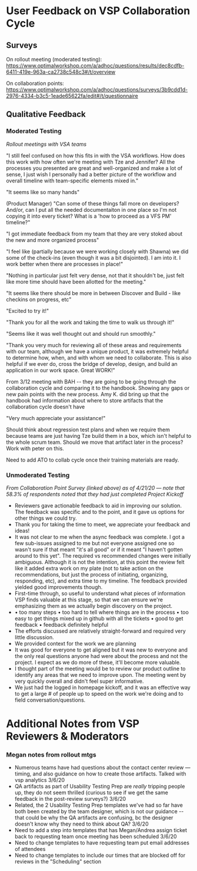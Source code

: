 # User Feedback on VSP Collaboration Cycle

## Surveys

On rollout meeting (moderated testing): https://www.optimalworkshop.com/a/adhoc/questions/results/dec8cdfb-6411-419e-963a-ca2738c548c3#/t/overview

On collaboration points: https://www.optimalworkshop.com/a/adhoc/questions/surveys/3b9cdd1d-2976-4334-b3c5-1eade65622fa/edit#/t/questionnaire

## Qualitative Feedback 

### Moderated Testing 

_Rollout meetings with VSA teams_ 

"I still feel confused on how this fits in with the VSA workflows. How does this work with how often we're meeting with Tze and Jennifer? All the processes you presented are great and well-organized and make a lot of sense, I just wish I personally had a better picture of the workflow and overall timeline with team-specific elements mixed in." 

"It seems like so many hands"

(Product Manager) "Can some of these things fall more on developers? And/or, can I put all the needed documentaiton in one place so I'm not copying it into every ticket? What is a 'how to proceed as a VFS PM' timeline?"

"I got immediate feedback from my team that they are very stoked about the new and more organized process" 

"I feel like (partially because we were working closely with Shawna) we did some of the check-ins (even though it was a bit disjointed). I am into it. I work better when there are processes in place!"

"Nothing in particular just felt very dense, not that it shouldn't be, just felt like more time should have been allotted for the meeting."

"It seems like there should be more in between Discover and Build - like checkins on progress, etc"

"Excited to try it!"

"Thank you for all the work and taking the time to walk us through it!"

"Seems like it was well thought out and should run smoothly."

"Thank you very much for reviewing all of these areas and requirements with our team, although we have a unique product, it was extremely helpful to determine how, when, and with whom we need to collaborate. This is also helpful if we ever do, cross the bridge of develop, design, and build an application in our work space. Great WORK!"

From 3/12 meeting with BAH -- they are going to be going through the collaboration cycle and comparing it to the handbook. Showing any gaps or new pain points with the new process. Amy K. did bring up that the handbook had information about where to store artifacts that the collaboration cycle doesn't have

"Very much appreciate your assistance!"

Should think about regression test plans and when we require them because teams are just having Tze build them in a box, which isn't helpful to the whole scrum team. Should we move that artifact later in the process? Work with peter on this. 

Need to add ATO to collab cycle once their training materials are ready. 

### Unmoderated Testing

*From Collaboration Point Survey (linked above) as of 4/21/20 — note that 58.3% of respondents noted that they had just completed Project Kickoff*

- Reviewers gave actionable feedback to aid in improving our solution. The feedback was specific and to the point, and it gave us options for other things we could try.
- Thank you for taking the time to meet, we appreciate your feedback and ideas!
- It was not clear to me when the async feedback was complete. I got a few sub-issues assigned to me but not everyone assigned one so wasn't sure if that meant "it's all good" or if it meant "I haven't gotten around to this yet". The required vs recommended changes were initially ambiguous. Although it is not the intention, at this point the review felt like it added extra work on my plate (not to take action on the recommendations, but just the process of initiating, organizing, responding, etc), and extra time to my timeline. The feedback provided yielded good improvements though.
- First-time through, so useful to understand what pieces of information VSP finds valuable at this stage, so that we can ensure we're emphasizing them as we actually begin discovery on the project.
- 	• too many steps • too hard to tell where things are in the process • too easy to get things mixed up in github with all the tickets • good to get feedback • feedback definitely helpful
- The efforts discussed are relatively straight-forward and required very little discussion.
- We provided context for the work we are planning
- It was good for everyone to get aligned but it was new to everyone and the only real questions anyone had were about the process and not the project. I expect as we do more of these, it'll become more valuable.
- I thought part of the meeting would be to review our product outline to identify any areas that we need to improve upon. The meeting went by very quickly overall and didn't feel super informative.
- We just had the logged in homepage kickoff, and it was an effective way to get a large # of people up to speed on the work we're doing and to field conversation/questions.

# Additional Notes from VSP Reviewers & Moderators 

### Megan notes from rollout mtgs 

- Numerous teams have had questions about the contact center review — timing, and also guidance on how to create those artifacts. Talked with vsp analytics 3/6/20
- QA artifacts as part of Usability Testing Prep are _really_ tripping people up, they do not seem thrilled (curious to see if we get the same feedback in the post-review surveys?) 3/6/20
- Related, the 2 Usability Testing Prep templates we've had so far have both been created by the team designer, which is not our guidance -- that could be why the QA artifacts are confusing, bc the designer doesn't know why they need to think about QA? 3/6/20
- Need to add a step into templates that has Megan/Andrea assign ticket back to requesting team once meeting has been scheduled 3/6/20
- Need to change templates to have requesting team put email addresses of attendees
- Need to change templates to include our times that are blocked off for reviews in the "Scheduling" section
